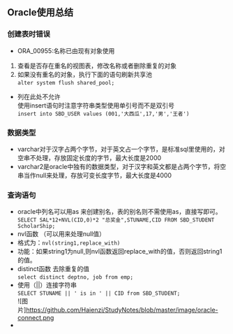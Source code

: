 ## Oracle使用总结


### 创建表时错误
- ORA_00955:名称已由现有对象使用  
 1. 查看是否存在重名的视图表，修改名称或者删除重复的对象  
 2. 如果没有重名的对象，执行下面的语句刷新共享池    
  `alter system flush shared_pool;`
- 列在此处不允许  
  使用insert语句时注意字符串类型使用单引号而不是双引号  
  `insert into SBD_USER values (001,'大西瓜',17,'男','王者')`

### 数据类型
- varchar对于汉字占两个字节，对于英文占一个字节，是标准sql里使用的，对空串不处理，存放固定长度的字节，最大长度是2000
- varchar2是oracle中独有的数据类型，对于汉字和英文都是占两个字节，将空串当作null来处理，存放可变长度字节，最大长度是4000

### 查询语句
- oracle中列名可以用as 来创建别名，表的别名则不需使用as，直接写即可。  
`SELECT SAL*12+NVL(CID,0)*2 "总奖金",STUNAME,CID FROM SBD_STUDENT ScholarShip;`
- nvl函数 （可以用来处理null值）  
 - 格式为：`nvl(string1,replace_with)`  
 - 功能：如果string1为null,则nvl函数返回replace_with的值，否则返回string1的值。
- distinct函数 去除重复的值  
`select distinct deptno, job from emp;`
- 使用（||）连接字符串  
`SELECT STUNAME || ' is in ' || CID from SBD_STUDENT;`  
![图片]https://github.com/Haienzi/StudyNotes/blob/master/image/oracle-connect.png
-
